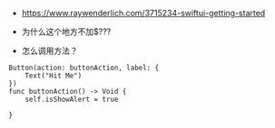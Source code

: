 

- https://www.raywenderlich.com/3715234-swiftui-getting-started
- 为什么这个地方不加$???

- 怎么调用方法？
```
Button(action: buttonAction, label: {
    Text("Hit Me")
})
func buttonAction() -> Void {
    self.isShowAlert = true

}
```

